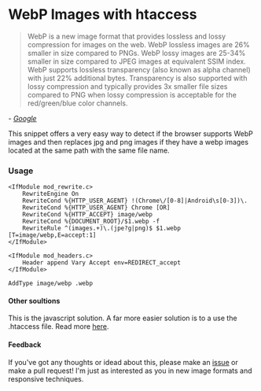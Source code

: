 WebP Images with htaccess
==========================

> WebP is a new image format that provides lossless and lossy compression for images on the web. WebP lossless images are 26% smaller in size compared to PNGs. WebP lossy images are 25-34% smaller in size compared to JPEG images at equivalent SSIM index. WebP supports lossless transparency (also known as alpha channel) with just 22% additional bytes. Transparency is also supported with lossy compression and typically provides 3x smaller file sizes compared to PNG when lossy compression is acceptable for the red/green/blue color channels.

*- [Google](https://developers.google.com/speed/webp/)*


This snippet offers a very easy way to detect if the browser supports WebP images and then replaces jpg and png images if they have a webp images located at the same path with the same file name.


### Usage
```htaccess
<IfModule mod_rewrite.c>
	RewriteEngine On
	RewriteCond %{HTTP_USER_AGENT} !(Chrome\/[0-8]|Android\s[0-3])\.
	RewriteCond %{HTTP_USER_AGENT} Chrome [OR]
	RewriteCond %{HTTP_ACCEPT} image/webp
	RewriteCond %{DOCUMENT_ROOT}/$1.webp -f
	RewriteRule ^(images.+)\.(jpe?g|png)$ $1.webp [T=image/webp,E=accept:1]
</IfModule>

<IfModule mod_headers.c>
	Header append Vary Accept env=REDIRECT_accept
</IfModule>

AddType image/webp .webp
```


#### Other soultions
This is the javascript solution. A far more easier solution is to a use the .htaccess file. Read more [here](https://github.com/vincentorback/WebP-images-with-htaccess).



#### Feedback
If you've got any thoughts or idead about this, please make an [issue](https://github.com/vincentorback/WebP-images-with-htaccess/issues) or make a pull request!
I'm just as interested as you in new image formats and responsive techniques.